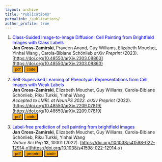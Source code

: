 ```yaml
---
layout: archive
title: "Publications"
permalink: /publications/
author_profile: true
---
```


1. <span style="color:blue">Class-Guided Image-to-Image Diffusion: Cell Painting from Brightfield Images with Class Labels</span>  
**Jan Cross-Zamirski**, Praveen Anand, Guy Williams, Elizabeth Mouchet, Yinhai Wang , Carola-Bibiane Schönlieb
*arXiv Preprint* (2023). [https://doi.org/10.48550/arXiv.2303.08863](https://doi.org/10.48550/arXiv.2303.08863)   
[<button type="button" class="btn btn-info" style="background-color:orange">pdf</button>](https://arxiv.org/pdf/2303.08863.pdf) [<button type="button" class="btn btn-info" style="background-color:orange">code</button>](https://github.com/crosszamirski/guided-I2I)

2. <span style="color:blue">Self-Supervised Learning of Phenotypic Representations from Cell Images with Weak Labels</span>  
**Jan Cross-Zamirski**, Elizabeth Mouchet, Guy Williams, Carola-Bibiane Schönlieb, Riku Turkki, Yinhai Wang  
*Accepted to LMRL at NeurIPS 2022. arXiv Preprint* (2022). [https://doi.org/10.48550/arXiv.2209.07819](https://doi.org/10.48550/arXiv.2209.07819)     
[<button type="button" class="btn btn-info" style="background-color:orange">pdf</button>](https://arxiv.org/pdf/2209.07819.pdf) [<button type="button" class="btn btn-info" style="background-color:orange">code</button>](https://github.com/crosszamirski/WS-DINO)

3. <span style="color:blue">Label-free prediction of cell painting from brightfield images</span>  
**Jan Cross-Zamirski**, Elizabeth Mouchet, Guy Williams, Carola-Bibiane Schönlieb, Riku Turkki, Yinhai Wang  
*Nature Sci Rep* **12**, 10001 (2022). [https://doi.org/10.1038/s41598-022-12914-x](https://doi.org/10.1038/s41598-022-12914-x)      
[<button type="button" class="btn btn-info" style="background-color:orange">pdf</button>](https://www.nature.com/articles/s41598-022-12914-x.pdf) [<button type="button" class="btn btn-info" style="background-color:orange">preprint</button>](https://www.biorxiv.org/content/10.1101/2021.11.05.467394v1.full.pdf) [<button type="button" class="btn btn-info" style="background-color:orange">code</button>](https://github.com/crosszamirski/Label-free-prediction-of-Cell-Painting-from-brightfield-images)


